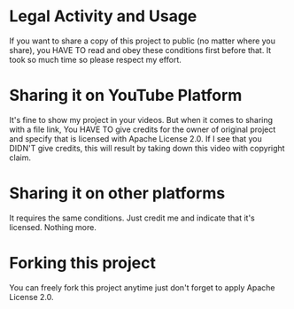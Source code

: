 # Legal Activity and Usage
If you want to share a copy of this project to public (no matter where you share), you HAVE TO read and obey these conditions first before that. It took so much time so please respect my effort.
# Sharing it on YouTube Platform
It's fine to show my project in your videos. But when it comes to sharing with a file link, You HAVE TO give credits for the owner of original project and specify that is licensed with Apache License 2.0. If I see that you DIDN'T give credits, this will result by taking down this video with copyright claim.
# Sharing it on other platforms
It requires the same conditions. Just credit me and indicate that it's licensed. Nothing more.
# Forking this project
You can freely fork this project anytime just don't forget to apply Apache License 2.0.



